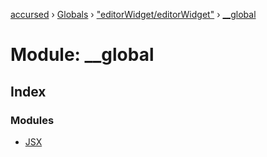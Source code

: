 [accursed](../README.md) › [Globals](../globals.md) › ["editorWidget/editorWidget"](_editorwidget_editorwidget_.md) › [__global](_editorwidget_editorwidget_.__global.md)

# Module: __global

## Index

### Modules

* [JSX](_editorwidget_editorwidget_.__global.jsx.md)
